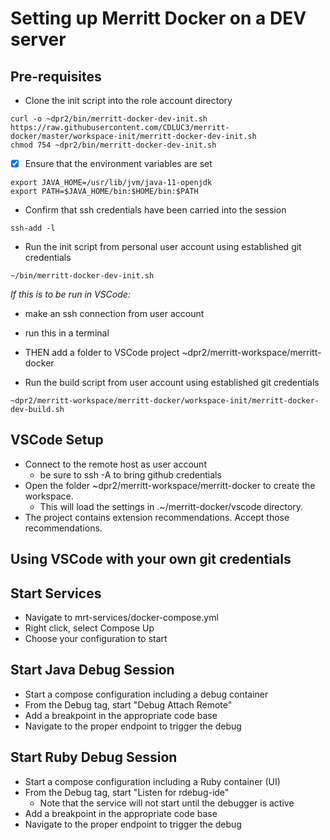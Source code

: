# Setting up Merritt Docker on a DEV server

## Pre-requisites

- Clone the init script into the role account directory
```
curl -o ~dpr2/bin/merritt-docker-dev-init.sh https://raw.githubusercontent.com/CDLUC3/merritt-docker/master/workspace-init/merritt-docker-dev-init.sh
chmod 754 ~dpr2/bin/merritt-docker-dev-init.sh
```

- [x] Ensure that the environment variables are set
```
export JAVA_HOME=/usr/lib/jvm/java-11-openjdk
export PATH=$JAVA_HOME/bin:$HOME/bin:$PATH
```

- Confirm that ssh credentials have been carried into the session
```
ssh-add -l
```

- Run the init script from personal user account using established git credentials
```
~/bin/merritt-docker-dev-init.sh
```

_If this is to be run in VSCode:_ 
- make an ssh connection from user account 
- run this in a terminal 
- THEN add a folder to VSCode project ~dpr2/merritt-workspace/merritt-docker

- Run the build script from user account using established git credentials
```
~dpr2/merritt-workspace/merritt-docker/workspace-init/merritt-docker-dev-build.sh
```


## VSCode Setup
- Connect to the remote host as user account
  - be sure to ssh -A to bring github credentials
- Open the folder ~dpr2/merritt-workspace/merritt-docker to create the workspace.
  - This will load the settings in .~/merritt-docker/vscode directory.
- The project contains extension recommendations.  Accept those recommendations.

## Using VSCode with your own git credentials

## Start Services

- Navigate to mrt-services/docker-compose.yml
- Right click, select Compose Up
- Choose your configuration to start

## Start Java Debug Session

- Start a compose configuration including a debug container
- From the Debug tag, start "Debug Attach Remote"
- Add a breakpoint in the appropriate code base
- Navigate to the proper endpoint to trigger the debug

## Start Ruby Debug Session

- Start a compose configuration including a Ruby container (UI)
- From the Debug tag, start "Listen for rdebug-ide"
  - Note that the service will not start until the debugger is active
- Add a breakpoint in the appropriate code base
- Navigate to the proper endpoint to trigger the debug